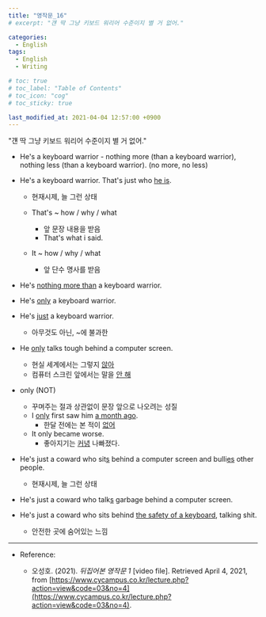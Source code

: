 ```yaml
---
title: "영작문_16"
# excerpt: "걘 딱 그냥 키보드 워리어 수준이지 별 거 없어."

categories:
  - English
tags:
  - English
  - Writing

# toc: true 
# toc_label: "Table of Contents" 
# toc_icon: "cog"
# toc_sticky: true 

last_modified_at: 2021-04-04 12:57:00 +0900
---
```


"걘 딱 그냥 키보드 워리어 수준이지 별 거 없어."

* He's a keyboard warrior - nothing more (than a keyboard warrior), nothing less (than a keyboard warrior). (no more, no less)
* He's a keyboard warrior. That's just who <u>he is</u>.
    * 현재시제, 늘 그런 상태

    * That's ~ how / why / what
        * 앞 문장 내용을 받음
        * That's what i said.
    * It ~ how / why / what
        * 앞 단수 명사를 받음

* He's <u>nothing more than</u> a keyboard warrior.
* He's <u>only</u> a keyboard warrior.
* He's <u>just</u> a keyboard warrior.
    * 아무것도 아닌, ~에 불과한 

* He <u>only</u> talks tough behind a computer screen.
    * 현실 세계에서는 그렇지 <u>않아</u>
    * 컴퓨터 스크린 앞에서는 말을 <u>안 해</u>

* only (NOT)
    * 꾸며주는 절과 상관없이 문장 앞으로 나오려는 성질
    * I <u>only</u> first saw him <u>a month ago</u>.
        * 한달 전에는 본 적이 <u>없어</u>
    * It only became worse.
        * 좋아지기는 <u>커녕</u> 나빠졌다.

* He's just a coward who sit<u>s</u> behind a computer screen and bulli<u>es</u> other people.
    * 현재시제, 늘 그런 상태
* He's just a coward who talk<u>s</u> garbage behind a computer screen.
* He's just a coward who sits behind <u>the safety of a keyboard</u>, talking shit.
    * 안전한 곳에 숨어있는 느낌

*** 

* Reference: 

    * 오성호. (2021). *뒤집어본 영작문 1* [video file]. Retrieved April 4, 2021, from [https://www.cycampus.co.kr/lecture.php?action=view&code=03&no=4](https://www.cycampus.co.kr/lecture.php?action=view&code=03&no=4).
